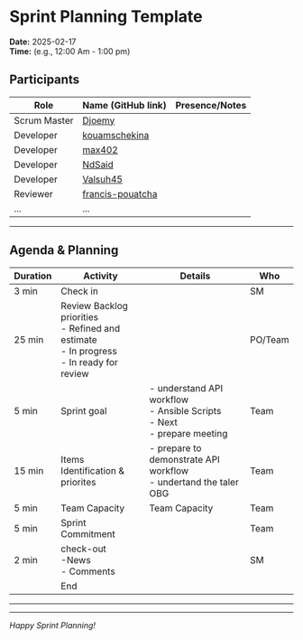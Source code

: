 # Sprint Planning Template

**Date:** 2025-02-17  
**Time:** (e.g., 12:00 Am - 1:00 pm)

## Participants

| Role         | Name (GitHub link)                | Presence/Notes         |
|--------------|-----------------------------------|------------------------|
| Scrum Master | [Djoemy](https://github.com/Djoemy)      |                        |
| Developer    | [kouamschekina](https://github.com/kouamschekina)   |                        |
| Developer    | [max402](https://github.com/max402)   |                        |
| Developer    | [NdSaid](https://github.com/NdSaid)   |                        |
| Developer    | [Valsuh45](https://github.com/Valsuh45)   |                        |
| Reviewer| [francis-pouatcha](https://github.com/francis-pouatcha)      |                        |
| ...          | ...                               |                        |

---

## Agenda & Planning

| Duration | Activity                       | Details                                  | Who                           |
|----------|--------------------------------|------------------------------------------|-----------------------------|
| 3 min   | Check in                        |                                            | SM                       |
| 25 min  | Review Backlog priorities <br> - Refined and estimate<br> - In progress <br> - In ready for review    |                                              | PO/Team                |              
| 5 min   | Sprint goal                    | - understand API workflow  <br> - Ansible Scripts <br> - Next <br> - prepare meeting                 | Team                     |
| 15 min   | Items Identification & priorites    | - prepare to demonstrate API workflow <br> - undertand the taler OBG  | Team                    |
| 5 min   | Team Capacity              | Team Capacity                                   | Team                    |
| 5 min   | Sprint Commitment             |                                               | Team                    |
| 2 min   | check-out  <BR> -News <br> - Comments                    |                                               | SM                    |
|         | End                              |                                               |                  |

---



---

*Happy Sprint Planning!*
